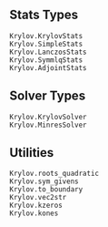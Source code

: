 ## Stats Types

```@docs
Krylov.KrylovStats
Krylov.SimpleStats
Krylov.LanczosStats
Krylov.SymmlqStats
Krylov.AdjointStats
```

## Solver Types

```@docs
Krylov.KrylovSolver
Krylov.MinresSolver
```

## Utilities

```@docs
Krylov.roots_quadratic
Krylov.sym_givens
Krylov.to_boundary
Krylov.vec2str
Krylov.kzeros
Krylov.kones
```
